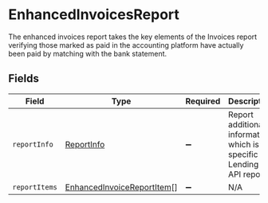 # EnhancedInvoicesReport

The enhanced invoices report takes the key elements of the Invoices report verifying those marked as paid in the accounting platform have actually been paid by matching with the bank statement.


## Fields

| Field                                                                           | Type                                                                            | Required                                                                        | Description                                                                     |
| ------------------------------------------------------------------------------- | ------------------------------------------------------------------------------- | ------------------------------------------------------------------------------- | ------------------------------------------------------------------------------- |
| `reportInfo`                                                                    | [ReportInfo](../../models/shared/reportinfo.md)                                 | :heavy_minus_sign:                                                              | Report additional information, which is specific to Lending API reports.        |
| `reportItems`                                                                   | [EnhancedInvoiceReportItem](../../models/shared/enhancedinvoicereportitem.md)[] | :heavy_minus_sign:                                                              | N/A                                                                             |